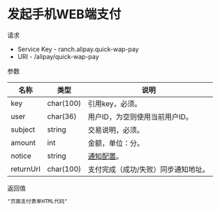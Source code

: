 # 发起手机WEB端支付

请求
- Service Key - ranch.alipay.quick-wap-pay
- URI - /alipay/quick-wap-pay

参数

|名称|类型|说明|
|---|---|---|
|key|char(100)|引用key，必须。|
|user|char(36)|用户ID，为空则使用当前用户ID。|
|subject|string|交易说明，必须。|
|amount|int|金额，单位：分。|
|notice|string|[通知配置](notice.md)。|
|returnUrl|char(100)|支付完成（成功/失败）同步通知地址。|

返回值
```html
"页面支付表单HTML代码"
```
